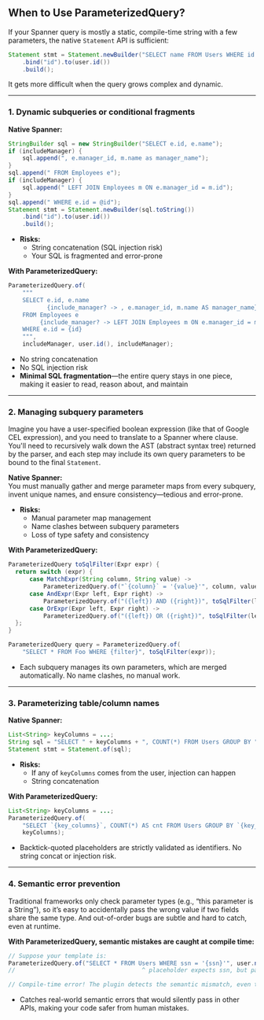 ## When to Use ParameterizedQuery?

If your Spanner query is mostly a static, compile-time string with a few parameters,
the native `Statement` API is sufficient:
```java
Statement stmt = Statement.newBuilder("SELECT name FROM Users WHERE id = @id")
    .bind("id").to(user.id())
    .build();
```

It gets more difficult when the query grows complex and dynamic.

---

### 1. **Dynamic subqueries or conditional fragments**

**Native Spanner:**
```java
StringBuilder sql = new StringBuilder("SELECT e.id, e.name");
if (includeManager) {
    sql.append(", e.manager_id, m.name as manager_name");
}
sql.append(" FROM Employees e");
if (includeManager) {
    sql.append(" LEFT JOIN Employees m ON e.manager_id = m.id");
}
sql.append(" WHERE e.id = @id");
Statement stmt = Statement.newBuilder(sql.toString())
    .bind("id").to(user.id())
    .build();
```
- **Risks:**
  - String concatenation (SQL injection risk)
  - Your SQL is fragmented and error-prone

**With ParameterizedQuery:**
```java
ParameterizedQuery.of(
    """
    SELECT e.id, e.name
           {include_manager? -> , e.manager_id, m.name AS manager_name}
    FROM Employees e
         {include_manager? -> LEFT JOIN Employees m ON e.manager_id = m.id}
    WHERE e.id = {id}
    """,
    includeManager, user.id(), includeManager);
```
- No string concatenation  
- No SQL injection risk  
- **Minimal SQL fragmentation**—the entire query stays in one piece, making it easier to read, reason about, and maintain  

---

### 2. **Managing subquery parameters**

Imagine you have a user-specified boolean expression (like that of Google CEL expression),
and you need to translate to a Spanner where clause. You'll need to recursively walk down the AST
(abstract syntax tree) returned by the parser, and each step may include its own query parameters
to be bound to the final `Statement`.

**Native Spanner:**  
You must manually gather and merge parameter maps from every subquery, invent unique names, and ensure consistency—tedious and error-prone.
- **Risks:**
  - Manual parameter map management
  - Name clashes between subquery parameters
  - Loss of type safety and consistency

**With ParameterizedQuery:**  
```java
ParameterizedQuery toSqlFilter(Expr expr) {
  return switch (expr) {
      case MatchExpr(String column, String value) ->
          ParameterizedQuery.of("`{column}` = '{value}'", column, value);
      case AndExpr(Expr left, Expr right) ->
          ParameterizedQuery.of("({left}) AND ({right})", toSqlFilter(left), toSqlFilter(right));
      case OrExpr(Expr left, Expr right) ->
          ParameterizedQuery.of("({left}) OR ({right})", toSqlFilter(left), toSqlFilter(right));
  };
}

ParameterizedQuery query = ParameterizedQuery.of(
    "SELECT * FROM Foo WHERE {filter}", toSqlFilter(expr));
```
- Each subquery manages its own parameters, which are merged automatically. No name clashes, no manual work.

---

### 3. **Parameterizing table/column names**

**Native Spanner:**
```java
List<String> keyColumns = ...;
String sql = "SELECT " + keyColumns + ", COUNT(*) FROM Users GROUP BY " + keyColumns.stream().join(", ");
Statement stmt = Statement.of(sql);
```
- **Risks:**
  - If any of `keyColumns` comes from the user, injection can happen
  - String concatenation

**With ParameterizedQuery:**
```java
List<String> keyColumns = ...;
ParameterizedQuery.of(
    "SELECT `{key_columns}`, COUNT(*) AS cnt FROM Users GROUP BY `{key_columns}`",
    keyColumns);
```
- Backtick-quoted placeholders are strictly validated as identifiers. No string concat or injection risk.

---

### 4. **Semantic error prevention**

Traditional frameworks only check parameter types (e.g., “this parameter is a String”),
so it’s easy to accidentally pass the wrong value if two fields share the same type.
And out-of-order bugs are subtle and hard to catch, even at runtime.

**With ParameterizedQuery, semantic mistakes are caught at compile time:**
```java
// Suppose your template is:
ParameterizedQuery.of("SELECT * FROM Users WHERE ssn = '{ssn}'", user.name());
//                                    ^ placeholder expects ssn, but passed name()

// Compile-time error! The plugin detects the semantic mismatch, even though both are String.
```
- Catches real-world semantic errors that would silently pass in other APIs, making your code safer from human mistakes.
